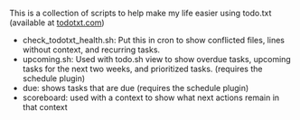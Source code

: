 This is a collection of scripts to help make my life easier using todo.txt (available at [todotxt.com](http://todotxt.com))

* check_todotxt_health.sh: Put this in cron to show conflicted files, lines without context, and recurring tasks.
* upcoming.sh: Used with todo.sh view to show overdue tasks, upcoming tasks for the next two weeks, and prioritized tasks. (requires the schedule plugin)
* due: shows tasks that are due (requires the schedule plugin)
* scoreboard: used with a context to show what next actions remain in that context
